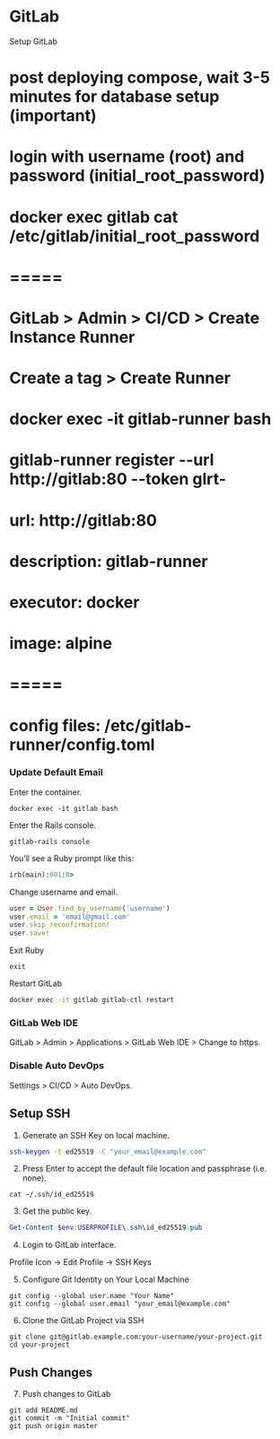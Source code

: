 # GitLab

Setup GitLab

# post deploying compose, wait 3-5 minutes for database setup (important)
# login with username (root) and password (initial_root_password)
#   docker exec gitlab cat /etc/gitlab/initial_root_password
# =====
# GitLab > Admin > CI/CD > Create Instance Runner
# Create a tag > Create Runner
#   docker exec -it gitlab-runner bash
#   gitlab-runner register  --url http://gitlab:80  --token glrt-<token>
# url:          http://gitlab:80
# description:  gitlab-runner
# executor:     docker
# image:        alpine
# =====
# config files: /etc/gitlab-runner/config.toml

### Update Default Email

Enter the container.
```
docker exec -it gitlab bash
```
Enter the Rails console.
```
gitlab-rails console
```
You’ll see a Ruby prompt like this:
```ruby
irb(main):001:0>
```
Change username and email.
```ruby
user = User.find_by_username('username')
user.email = 'email@gmail.com'
user.skip_reconfirmation!
user.save!
```

Exit Ruby
```
exit
```

Restart GitLab
```bash
docker exec -it gitlab gitlab-ctl restart
```

### GitLab Web IDE

GitLab > Admin > Applications > GitLab Web IDE > Change to https.

### Disable Auto DevOps

Settings > CI/CD > Auto DevOps.

## Setup SSH

1. Generate an SSH Key on local machine.
```bash
ssh-keygen -t ed25519 -C "your_email@example.com"
```

2. Press Enter to accept the default file location and passphrase (i.e. none).
```
cat ~/.ssh/id_ed25519
```

3. Get the public key.
```powershell
Get-Content $env:USERPROFILE\.ssh\id_ed25519.pub
```

4. Login to GitLab interface.

Profile Icon → Edit Profile → SSH Keys

5. Configure Git Identity on Your Local Machine
```
git config --global user.name "Your Name"
git config --global user.email "your_email@example.com"
```

6. Clone the GitLab Project via SSH
```
git clone git@gitlab.example.com:your-username/your-project.git
cd your-project
```

## Push Changes

7. Push changes to GitLab
```
git add README.md
git commit -m "Initial commit"
git push origin master
```

